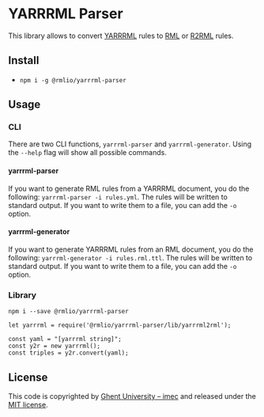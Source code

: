 # YARRRML Parser

This library allows to convert [YARRRML](https://w3id.org/yarrrml) rules to [RML](http://rml.io) or [R2RML](https://www.w3.org/TR/r2rml/) rules.

## Install

- `npm i -g @rmlio/yarrrml-parser`

## Usage

### CLI

There are two CLI functions, `yarrrml-parser` and `yarrrml-generator`.
Using the `--help` flag will show all possible commands.

#### yarrrml-parser

If you want to generate RML rules from a YARRRML document, you do the following: `yarrrml-parser -i rules.yml`.
The rules will be written to standard output.
If you want to write them to a file, you can add the `-o` option.

#### yarrrml-generator

If you want to generate YARRRML rules from an RML document, you do the following: `yarrrml-generator -i rules.rml.ttl`.
The rules will be written to standard output.
If you want to write them to a file, you can add the `-o` option.

### Library

`npm i --save @rmlio/yarrrml-parser`

```
let yarrrml = require('@rmlio/yarrrml-parser/lib/yarrrml2rml');

const yaml = "[yarrrml string]";
const y2r = new yarrrml();
const triples = y2r.convert(yaml);
```

## License
This code is copyrighted by [Ghent University – imec](http://idlab.ugent.be/) and released under the [MIT license](http://opensource.org/licenses/MIT).
